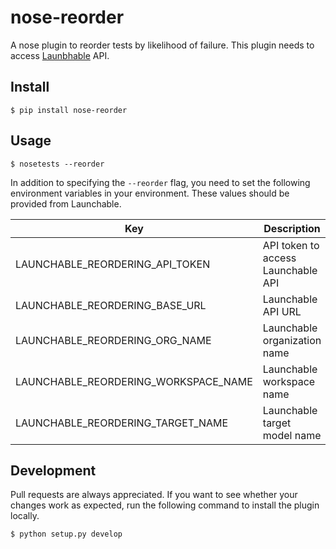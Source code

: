 # nose-reorder
A nose plugin to reorder tests by likelihood of failure. This plugin needs to access [Launbhable](https://www.launchableinc.com/) API. 

## Install

```
$ pip install nose-reorder
```

## Usage

```
$ nosetests --reorder
```
In addition to specifying the `--reorder` flag, you need to set the following environment variables in your environment. These values should be provided from Launchable.

|  Key  |  Description  |
| ---- | ---- |
|  LAUNCHABLE_REORDERING_API_TOKEN  |  API token to access Launchable API |
|  LAUNCHABLE_REORDERING_BASE_URL  |  Launchable API URL |
|  LAUNCHABLE_REORDERING_ORG_NAME  |  Launchable organization name |
|  LAUNCHABLE_REORDERING_WORKSPACE_NAME  |  Launchable workspace name |
|  LAUNCHABLE_REORDERING_TARGET_NAME  |  Launchable target model name |

## Development
Pull requests are always appreciated. If you want to see whether your changes work as expected,  run the following command to install the plugin locally.

```bash
$ python setup.py develop
``` 
